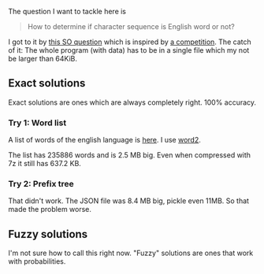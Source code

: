 The question I want to tackle here is

> How to determine if character sequence is English word or not?

I got to it by [this SO question](http://datascience.stackexchange.com/q/11489/8820)
which is inspired by [a competition](https://github.com/hola/challenge_word_classifier).
The catch of it: The whole program (with data) has to be in a single file
which my not be larger than 64KiB.


## Exact solutions

Exact solutions are ones which are always completely right. 100% accuracy.

### Try 1: Word list

A list of words of the english language is [here](http://stackoverflow.com/q/2213607/562769).
I use [word2](https://github.com/dwyl/english-words).

The list has 235886 words and is 2.5 MB big. Even when compressed with 7z it
still has 637.2 KB.


### Try 2: Prefix tree

That didn't work. The JSON file was 8.4 MB big, pickle even 11MB. So that made
the problem worse.


## Fuzzy solutions

I'm not sure how to call this right now. "Fuzzy" solutions are ones that work
with probabilities.